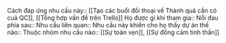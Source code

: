 


Cách đáp ứng nhu cầu này:: [[Tạo các buổi đối thoại về Thành quả cần có cuả QC]], [[Tổng hợp vấn đề trên Trello]]
Họ được gì khi tham gia:: 
Nỗi đau phía sau:: 
Nhu cầu liên quan:: 
Nhu cầu này khiến cho họ thấy dự án thế nào:: 
Thuộc nhóm nhu cầu nào:: [[Sự toàn vẹn]], [[Sự đồng cảm tinh thần]]
